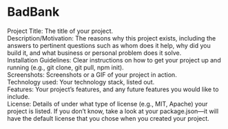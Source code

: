 # BadBank

Project Title: The title of your project. <br>
Description/Motivation: The reasons why this project exists, including the answers to pertinent questions such as whom does it help, why did you build it, and what business or personal problem does it solve.<br>
Installation Guidelines: Clear instructions on how to get your project up and running (e.g., git clone, git pull, npm init).<br>
Screenshots: Screenshots or a GIF of your project in action.<br>
Technology used: Your technology stack, listed out. <br>
Features: Your project’s features, and any future features you would like to include.<br>
License: Details of under what type of license (e.g., MIT, Apache) your project is listed. If you don’t know, take a look at your package.json—it will have the default license that you chose when you created your project.
